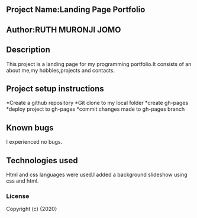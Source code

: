 ## Project Name:Landing Page Portfolio
## Author:RUTH MURONJI JOMO

## Description
This project is a landing page for my programming portfolio.It consists of an about me,my hobbies,projects and contacts. 

## Project setup instructions
*Create a github repository
*Git clone to my local folder
*create gh-pages
*deploy project to gh-pages
*commit changes made to gh-pages branch

## Known bugs
I experienced no bugs.

## Technologies used
Html and css languages were used.I added a background  slideshow using css and html.

### License
Copyright (c) {2020} 
  
